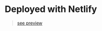 # Deployed with Netlify
> [see preview](https://deploy-preview-6--aquamarine-mooncake-826c0a.netlify.app/)

